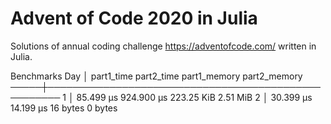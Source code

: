 # Advent of Code 2020 in Julia

Solutions of annual coding challenge https://adventofcode.com/ written in Julia.

Benchmarks
 Day │ part1_time  part2_time  part1_memory  part2_memory
─────┼────────────────────────────────────────────────────
   1 │ 85.499 μs   924.900 μs  223.25 KiB    2.51 MiB
   2 │ 30.399 μs   14.199 μs   16 bytes      0 bytes
